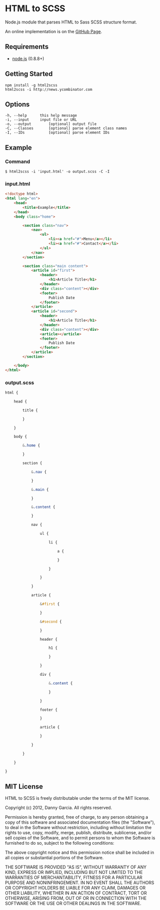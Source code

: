 # HTML to SCSS

Node.js module that parses HTML to Sass SCSS structure format.

An online implementation is on the <a href="http://dannyx0.github.com/html-to-scss/">GitHub Page</a>.

## Requirements

- [node.js](nodejs.org) (0.8.8+)

## Getting Started

	npm install -g html2scss
	html2scss -i http://news.ycombinator.com

## Options

	-h, --help		this help message
	-i, --input		input file or URL
	-o, --output		[optional] output file
	-C, --Classes		[optional] parse element class names
	-I, --IDs			[optional] parse element IDs

## Example

### Command

	$ html2scss -i 'input.html' -o output.scss -C -I

### input.html

````html
<!doctype html>
<html lang="en">
	<head>
		<title>Example</title>
	</head>
	<body class="home">

		<section class="nav">
			<nav>
				<ul>
					<li><a href="#">Menu</a></li>
					<li><a href="#">Contact</a></li>
				</ul>
			</nav>
		</section>

		<section class="main content">
			<article id="first">
				<header>
					<h1>Article Title</h1>
				</header>
				<div class="content"></div>
				<footer>
					Publish Date
				</footer>
			</article>
			<article id="second">
				<header>
					<h1>Article Title</h1>
				</header>
				<div class="content"></div>
				<article></article>
				<footer>
					Publish Date
				</footer>
			</article>
		</section>

	</body>
</html>
````

### output.scss

````scss
html {

	head {

		title {

		}

	}

	body {

		&.home {

		}

		section {

			&.nav {

			}

			&.main {

			}

			&.content {

			}

			nav {

				ul {

					li {

						a {

						}

					}

				}

			}

			article {

				&#first {

				}

				&#second {

				}

				header {

					h1 {

					}

				}

				div {

					&.content {

					}

				}

				footer {

				}

				article {

				}

			}

		}

	}

}
````

## MIT License

HTML to SCSS is freely distributable under the terms of the MIT license.

Copyright (c) 2012, Danny Garcia. All rights reserved.

Permission is hereby granted, free of charge, to any person obtaining a copy of this software and associated documentation
files (the "Software"), to deal in the Software without restriction, including without limitation the rights to use,
copy, modify, merge, publish, distribute, sublicense, and/or sell copies of the Software, and to permit persons to whom the Software is furnished to do so, subject to the following conditions:

The above copyright notice and this permission notice shall be included in all copies or substantial portions of the Software.

THE SOFTWARE IS PROVIDED "AS IS", WITHOUT WARRANTY OF ANY KIND, EXPRESS OR IMPLIED, INCLUDING BUT NOT LIMITED TO THE WARRANTIES OF MERCHANTABILITY, FITNESS FOR A PARTICULAR PURPOSE AND NONINFRINGEMENT. IN NO EVENT SHALL THE AUTHORS OR COPYRIGHT HOLDERS BE LIABLE FOR ANY CLAIM, DAMAGES OR OTHER LIABILITY, WHETHER IN AN ACTION OF CONTRACT, TORT OR OTHERWISE, ARISING FROM, OUT OF OR IN CONNECTION WITH THE SOFTWARE OR THE USE OR OTHER DEALINGS IN THE SOFTWARE.